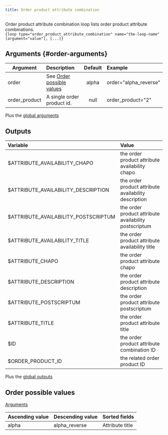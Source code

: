 ```yaml
---
title: Order product attribute combination
---
```


Order product attribute combination loop lists order product attribute combinations.  
`{loop type="order_product_attribute_combination" name="the-loop-name" [argument="value"], [...]}`

## Arguments {#order-arguments}

| Argument         | Description                                         | Default | Example               |
|------------------|:----------------------------------------------------|:-------:|:----------------------|
| order            | See [Order possible values](#order-possible-values) |  alpha  | order="alpha_reverse" |
| order_product    | A single order product id.                          |  null   | order_product="2"     |

Plus the [global arguments](./global_arguments)

## Outputs

| Variable                             | Value                                                 |
|:-------------------------------------|:------------------------------------------------------|
| $ATTRIBUTE_AVAILABILITY_CHAPO        | the order product attribute availability chapo        |
| $ATTRIBUTE_AVAILABILITY_DESCRIPTION  | the order product attribute availability description  |
| $ATTRIBUTE_AVAILABILITY_POSTSCRIPTUM | the order product attribute availability postscriptum |
| $ATTRIBUTE_AVAILABILITY_TITLE        | the order product attribute availability title        |
| $ATTRIBUTE_CHAPO                     | the order product attribute chapo                     |
| $ATTRIBUTE_DESCRIPTION               | the order product attribute description               |
| $ATTRIBUTE_POSTSCRIPTUM              | the order product attribute postscriptum              |
| $ATTRIBUTE_TITLE                     | the order product attribute title                     |
| $ID                                  | the order product attribute combination ID            |
| $ORDER_PRODUCT_ID                    | the related order product ID                          |

Plus the [global outputs](./global_outputs)

## Order possible values

[Arguments](#order-arguments)

| Ascending value | Descending value | Sorted fields   |
|-----------------|------------------|:----------------|
| alpha           | alpha_reverse    | Attribute title |
